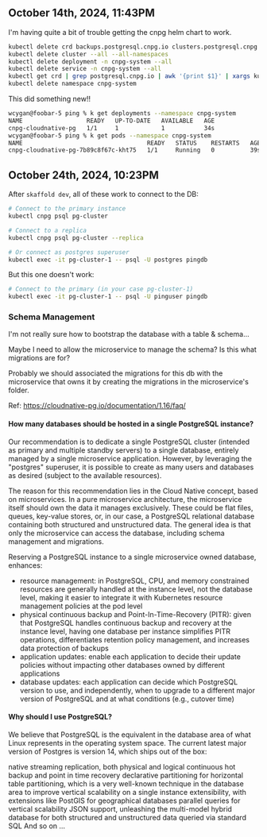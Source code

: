 ## October 14th, 2024, 11:43PM 

I'm having quite a bit of trouble getting the cnpg helm chart to work. 

```bash
kubectl delete crd backups.postgresql.cnpg.io clusters.postgresql.cnpg.io poolers.postgresql.cnpg.io scheduledbackups.postgresql.cnpg.io
kubectl delete cluster --all --all-namespaces
kubectl delete deployment -n cnpg-system --all
kubectl delete service -n cnpg-system --all
kubectl get crd | grep postgresql.cnpg.io | awk '{print $1}' | xargs kubectl delete crd
kubectl delete namespace cnpg-system
```

This did something new!!

```bash
wcygan@foobar-5 ping % k get deployments --namespace cnpg-system
NAME                  READY   UP-TO-DATE   AVAILABLE   AGE
cnpg-cloudnative-pg   1/1     1            1           34s
wcygan@foobar-5 ping % k get pods --namespace cnpg-system     
NAME                                   READY   STATUS    RESTARTS   AGE
cnpg-cloudnative-pg-7b89c8f67c-kht75   1/1     Running   0          39s
```

## October 24th, 2024, 10:23PM

After `skaffold dev`, all of these work to connect to the DB:

```bash
# Connect to the primary instance
kubectl cnpg psql pg-cluster

# Connect to a replica
kubectl cnpg psql pg-cluster --replica

# Or connect as postgres superuser
kubectl exec -it pg-cluster-1 -- psql -U postgres pingdb
```

But this one doesn't work:

```bash
# Connect to the primary (in your case pg-cluster-1)
kubectl exec -it pg-cluster-1 -- psql -U pinguser pingdb
```

### Schema Management

I'm not really sure how to bootstrap the database with a table & schema...

Maybe I need to allow the microservice to manage the schema? Is this what migrations are for?

Probably we should associated the migrations for this db with the microservice that owns it by creating the migrations in the microservice's folder.

Ref: <https://cloudnative-pg.io/documentation/1.16/faq/>

#### How many databases should be hosted in a single PostgreSQL instance?

Our recommendation is to dedicate a single PostgreSQL cluster (intended as primary and multiple standby servers) to a single database, entirely managed by a single microservice application. However, by leveraging the "postgres" superuser, it is possible to create as many users and databases as desired (subject to the available resources).

The reason for this recommendation lies in the Cloud Native concept, based on microservices. In a pure microservice architecture, the microservice itself should own the data it manages exclusively. These could be flat files, queues, key-value stores, or, in our case, a PostgreSQL relational database containing both structured and unstructured data. The general idea is that only the microservice can access the database, including schema management and migrations.

Reserving a PostgreSQL instance to a single microservice owned database, enhances:

- resource management: in PostgreSQL, CPU, and memory constrained resources are generally handled at the instance level, not the database level, making it easier to integrate it with Kubernetes resource management policies at the pod level
- physical continuous backup and Point-In-Time-Recovery (PITR): given that PostgreSQL handles continuous backup and recovery at the instance level, having one database per instance simplifies PITR operations, differentiates retention policy management, and increases data protection of backups
- application updates: enable each application to decide their update policies without impacting other databases owned by different applications
- database updates: each application can decide which PostgreSQL version to use, and independently, when to upgrade to a different major version of PostgreSQL and at what conditions (e.g., cutover time)

#### Why should I use PostgreSQL?

We believe that PostgreSQL is the equivalent in the database area of what Linux represents in the operating system space. The current latest major version of Postgres is version 14, which ships out of the box:

native streaming replication, both physical and logical
continuous hot backup and point in time recovery
declarative partitioning for horizontal table partitioning, which is a very well-known technique in the database area to improve vertical scalability on a single instance
extensibility, with extensions like PostGIS for geographical databases
parallel queries for vertical scalability
JSON support, unleashing the multi-model hybrid database for both structured and unstructured data queried via standard SQL
And so on ...
